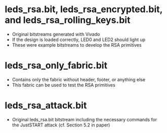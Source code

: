 # leds_rsa.bit, leds_rsa_encrypted.bit, and leds_rsa_rolling_keys.bit
- Original bitstreams generated with Vivado
- If the design is loaded correctly, LED0 and LED2 should light up
- These were example bitstreams to develop the RSA primitives

# leds_rsa_only_fabric.bit
- Contains only the fabric without header, footer, or anything else
- This fabric can be used to test the RSA primitives

# leds_rsa_attack.bit 
- Original leds_rsa.bit bitstream including the necessary commands for the JustSTART attack (cf. Section 5.2 in paper)
